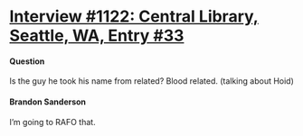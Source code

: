 # [Interview #1122: Central Library, Seattle, WA, Entry #33](https://www.theoryland.com/intvmain.php?i=1122#33)

#### Question

Is the guy he took his name from related? Blood related. (talking about Hoid)

#### Brandon Sanderson

I’m going to RAFO that.

